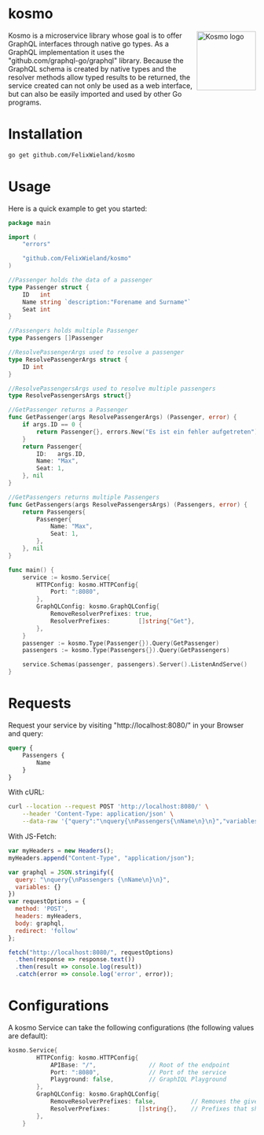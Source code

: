 # kosmo

<img src="https://i.ibb.co/MspV6Mh/logo.png" align="right"
     title="Kosmo logo" width="120">

Kosmo is a microservice library whose goal is to offer GraphQL interfaces through native go types. As a GraphQL implementation it uses the "github.com/graphql-go/graphql" library. Because the GraphQL schema is created by native types and the resolver methods allow typed results to be returned, the service created can not only be used as a web interface, but can also be easily imported and used by other Go programs.

# Installation
```sh
go get github.com/FelixWieland/kosmo
```

# Usage

Here is a quick example to get you started:

```go
package main

import (
	"errors"

	"github.com/FelixWieland/kosmo"
)

//Passenger holds the data of a passenger
type Passenger struct {
	ID   int
	Name string `description:"Forename and Surname"`
	Seat int
}

//Passengers holds multiple Passenger
type Passengers []Passenger

//ResolvePassengerArgs used to resolve a passenger
type ResolvePassengerArgs struct {
	ID int
}

//ResolvePassengersArgs used to resolve multiple passengers
type ResolvePassengersArgs struct{}

//GetPassenger returns a Passenger
func GetPassenger(args ResolvePassengerArgs) (Passenger, error) {
	if args.ID == 0 {
		return Passenger{}, errors.New("Es ist ein fehler aufgetreten")
	}
	return Passenger{
		ID:   args.ID,
		Name: "Max",
		Seat: 1,
	}, nil
}

//GetPassengers returns multiple Passengers
func GetPassengers(args ResolvePassengersArgs) (Passengers, error) {
	return Passengers{
		Passenger{
			Name: "Max",
			Seat: 1,
		},
	}, nil
}

func main() {
	service := kosmo.Service{
		HTTPConfig: kosmo.HTTPConfig{
			Port: ":8080",
		},
		GraphQLConfig: kosmo.GraphQLConfig{
			RemoveResolverPrefixes: true,
			ResolverPrefixes:        []string{"Get"},
		},
	}
	passenger := kosmo.Type(Passenger{}).Query(GetPassenger)
	passengers := kosmo.Type(Passengers{}).Query(GetPassengers)

	service.Schemas(passenger, passengers).Server().ListenAndServe()
}

```

# Requests

Request your service by visiting "http://localhost:8080/" in your Browser and query:
```graphql
query {
	Passengers {
		Name
	}
}
```

With cURL:
```bash
curl --location --request POST 'http://localhost:8080/' \
	--header 'Content-Type: application/json' \
	--data-raw '{"query":"\nquery{\nPassengers{\nName\n}\n}","variables":{}}'
```

With JS-Fetch:
```js
var myHeaders = new Headers();
myHeaders.append("Content-Type", "application/json");

var graphql = JSON.stringify({
  query: "\nquery{\nPassengers {\nName\n}\n}",
  variables: {}
})
var requestOptions = {
  method: 'POST',
  headers: myHeaders,
  body: graphql,
  redirect: 'follow'
};

fetch("http://localhost:8080/", requestOptions)
  .then(response => response.text())
  .then(result => console.log(result))
  .catch(error => console.log('error', error));
```


# Configurations

A kosmo Service can take the following configurations (the following values are default):

```go
kosmo.Service{
		HTTPConfig: kosmo.HTTPConfig{
			APIBase: "/", 				// Root of the endpoint
			Port: ":8080",				// Port of the service
			Playground: false,			// GraphIQL Playground
		},
		GraphQLConfig: kosmo.GraphQLConfig{
			RemoveResolverPrefixes: false,			// Removes the given prefixes from the resolver names 
			ResolverPrefixes:        []string{},	// Prefixes that should be removed
		},
	}
```
